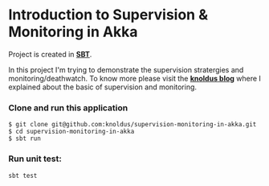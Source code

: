 # Introduction to Supervision & Monitoring in Akka

Project is created in [**SBT**](http://www.scala-sbt.org/).

In this project I'm trying to demonstrate the supervision stratergies and monitoring/deathwatch. To know more please visit the [**knoldus blog**](http://www.blog.knoldus.com) where I explained about the basic of supervision and monitoring.

### Clone and run this application

```
$ git clone git@github.com:knoldus/supervision-monitoring-in-akka.git
$ cd supervision-monitoring-in-akka
$ sbt run
```
### Run unit test:
```
sbt test
```
